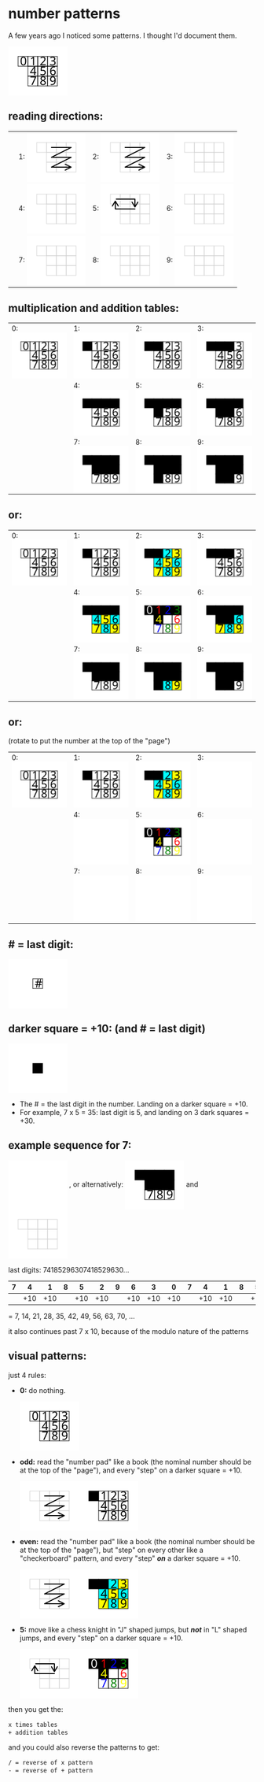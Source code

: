 # number patterns

A few years ago I noticed some patterns. I thought I'd document them.

<img align="center" width="120" src="svg/0.svg"/>

## reading directions:

|     |                                                                             |                                                                             |                                                                             |
| --- | --------------------------------------------------------------------------- | --------------------------------------------------------------------------- | --------------------------------------------------------------------------- |
|     | 1: <img align="center" width="120" src="svg/reading-direction/1-or-2.svg"/> | 2: <img align="center" width="120" src="svg/reading-direction/1-or-2.svg"/> | 3: <img align="center" width="120" src="svg/reading-direction/3-or-6.svg"/> |
|     | 4: <img align="center" width="120" src="svg/reading-direction/4-or-7.svg"/> | 5: <img align="center" width="120" src="svg/reading-direction/5.svg"/>      | 6: <img align="center" width="120" src="svg/reading-direction/3-or-6.svg"/> |
|     | 7: <img align="center" width="120" src="svg/reading-direction/4-or-7.svg"/> | 8: <img align="center" width="120" src="svg/reading-direction/8-or-9.svg"/> | 9: <img align="center" width="120" src="svg/reading-direction/8-or-9.svg"/> |

## multiplication and addition tables:

|                                                      |                                                                 |                                                                 |                                                                 |
| ---------------------------------------------------- | --------------------------------------------------------------- | --------------------------------------------------------------- | --------------------------------------------------------------- |
| 0: <img align="center" width="120" src="svg/0.svg"/> | 1: <img align="center" width="120" src="svg/1.svg"/>            | 2: <img align="center" width="120" src="svg/monochrome/2.svg"/> | 3: <img align="center" width="120" src="svg/monochrome/3.svg"/> |
|                                                      | 4: <img align="center" width="120" src="svg/monochrome/4.svg"/> | 5: <img align="center" width="120" src="svg/monochrome/5.svg"/> | 6: <img align="center" width="120" src="svg/monochrome/6.svg"/> |
|                                                      | 7: <img align="center" width="120" src="svg/monochrome/7.svg"/> | 8: <img align="center" width="120" src="svg/monochrome/8.svg"/> | 9: <img align="center" width="120" src="svg/monochrome/9.svg"/> |

## or:

|                                                      |                                                      |                                                      |                                                      |
| ---------------------------------------------------- | ---------------------------------------------------- | ---------------------------------------------------- | ---------------------------------------------------- |
| 0: <img align="center" width="120" src="svg/0.svg"/> | 1: <img align="center" width="120" src="svg/1.svg"/> | 2: <img align="center" width="120" src="svg/2.svg"/> | 3: <img align="center" width="120" src="svg/3.svg"/> |
|                                                      | 4: <img align="center" width="120" src="svg/4.svg"/> | 5: <img align="center" width="120" src="svg/5.svg"/> | 6: <img align="center" width="120" src="svg/6.svg"/> |
|                                                      | 7: <img align="center" width="120" src="svg/7.svg"/> | 8: <img align="center" width="120" src="svg/8.svg"/> | 9: <img align="center" width="120" src="svg/9.svg"/> |

## or:

(rotate to put the number at the top of the "page")

|                                                      |                                                                |                                                                |                                                                |
| ---------------------------------------------------- | -------------------------------------------------------------- | -------------------------------------------------------------- | -------------------------------------------------------------- |
| 0: <img align="center" width="120" src="svg/0.svg"/> | 1: <img align="center" width="120" src="svg/1.svg"/>           | 2: <img align="center" width="120" src="svg/2.svg"/>           | 3: <img align="center" width="120" src="svg/rotations/3.svg"/> |
|                                                      | 4: <img align="center" width="120" src="svg/rotations/4.svg"/> | 5: <img align="center" width="120" src="svg/5.svg"/>           | 6: <img align="center" width="120" src="svg/rotations/6.svg"/> |
|                                                      | 7: <img align="center" width="120" src="svg/rotations/7.svg"/> | 8: <img align="center" width="120" src="svg/rotations/8.svg"/> | 9: <img align="center" width="120" src="svg/rotations/9.svg"/> |

## # = last digit:

<img align="center" width="120" src="svg/last-digit.svg"/>

## darker square = +10: (and # = last digit)

<img align="center" width="120" src="svg/+10.svg"/>

- The # = the last digit in the number. Landing on a darker square = +10.
- For example, 7 x 5 = 35: last digit is 5, and landing on 3 dark squares = +30.

## example sequence for 7:

<img align="center" width="120" src="svg/rotations/7.svg"/> , or alternatively: <img align="center" width="120" src="svg/7.svg"/> and <img align="center" width="120" src="svg/reading-direction/4-or-7.svg"/>

last digits: 74185296307418529630...

| 7   | 4   | 1   | 8   | 5   | 2   | 9   | 6   | 3   | 0   | 7   | 4   | 1   | 8   | 5   | 2   | 9   | 6   | 3   | 0   | ... |
| --- | --- | --- | --- | --- | --- | --- | --- | --- | --- | --- | --- | --- | --- | --- | --- | --- | --- | --- | --- | --- |
|     | +10 | +10 |     | +10 | +10 |     | +10 | +10 | +10 |     | +10 | +10 |     | +10 | +10 |     | +10 | +10 | +10 | ... |

= 7, 14, 21, 28, 35, 42, 49, 56, 63, 70, ...

it also continues past 7 x 10, because of the modulo nature of the patterns

## visual patterns:

just 4 rules:

- **0:** do nothing.

  <img align="center" src="svg/0.svg"/>

- **odd:** read the "number pad" like a book (the nominal number should be at the top of the "page"), and every "step" on a darker square = +10.

  <img align="center" src="svg/reading-direction/1-or-2.svg"/><img align="center" src="svg/1.svg"/>

- **even:** read the "number pad" like a book (the nominal number should be at the top of the "page"), but "step" on every other like a "checkerboard" pattern, and every "step" _**on**_ a darker square = +10.

  <img align="center" src="svg/reading-direction/1-or-2.svg"/><img align="center" src="svg/2.svg"/>

- **5:** move like a chess knight in "J" shaped jumps, but _**not**_ in "L" shaped jumps, and every "step" on a darker square = +10.

  <img align="center" src="svg/reading-direction/5.svg"/><img align="center" src="svg/5.svg"/>

then you get the:

```text
x times tables
+ addition tables
```

and you could also reverse the patterns to get:

```text
/ = reverse of x pattern
- = reverse of + pattern
```
